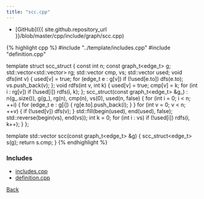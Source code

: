 ```yaml
---
title: "scc.cpp"
---
```


- [GitHub]({{ site.github.repository_url }}/blob/master/cpp/include/graph/scc.cpp)

{% highlight cpp %}
#include "../template/includes.cpp"
#include "definition.cpp"

template <typename edge_t> struct scc_struct {
  const int n;
  const graph_t<edge_t> g;
  std::vector<std::vector<int>> rg;
  std::vector<int> cmp, vs;
  std::vector<bool> used;
  void dfs(int v) {
    used[v] = true;
    for (edge_t e : g[v])
      if (!used[e.to]) dfs(e.to);
    vs.push_back(v);
  };
  void rdfs(int v, int k) {
    used[v] = true;
    cmp[v] = k;
    for (int i : rg[v])
      if (!used[i]) rdfs(i, k);
  };
  scc_struct(const graph_t<edge_t> &g_) :
    n(g_.size()), g(g_), rg(n), cmp(n), vs(0), used(n, false) {
    for (int i = 0; i < n; ++i) {
      for (edge_t e : g[i]) {
        rg[e.to].push_back(i);
      }
    }
    for (int v = 0; v < n; ++v) {
      if (!used[v]) dfs(v);
    }
    std::fill(begin(used), end(used), false);
    std::reverse(begin(vs), end(vs));
    int k = 0;
    for (int i : vs)
      if (!used[i]) rdfs(i, k++);
  }
};

template <typename edge_t> std::vector<int> scc(const graph_t<edge_t> &g) {
  scc_struct<edge_t> s(g);
  return s.cmp;
}
{% endhighlight %}

### Includes

- [includes.cpp](../template/includes)
- [definition.cpp](definition)

[Back](../..)
